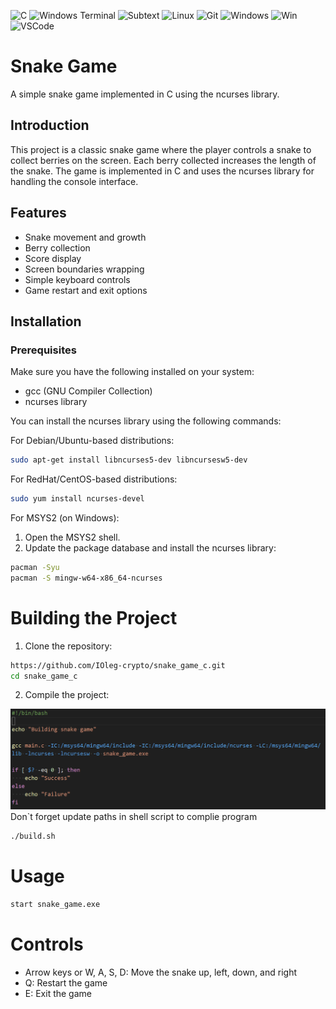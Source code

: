 ![C](https://img.shields.io/badge/c-%2300599C.svg?style=for-the-badge&logo=c&logoColor=white)
![Windows Terminal](https://img.shields.io/badge/Windows%20Terminal-%234D4D4D.svg?style=for-the-badge&logo=windows-terminal&logoColor=white)
![Subtext](https://img.shields.io/badge/sublime%20text-%23FF9800.svg?&style=for-the-badge&logo=sublime%20text&logoColor=black)
![Linux](https://img.shields.io/badge/Linux-FCC624?style=for-the-badge&logo=linux&logoColor=black)
![Git](https://img.shields.io/badge/git-%23F05033.svg?style=for-the-badge&logo=git&logoColor=white)
![Windows](https://img.shields.io/badge/github-%23121011.svg?style=for-the-badge&logo=github&logoColor=white)
![Win](https://img.shields.io/badge/Windows-0078D6?style=for-the-badge&logo=windows&logoColor=white")
![VSCode](https://img.shields.io/badge/Vscode-007ACC?style=for-the-badge&logo=visualstudiocode&logoColor=white)

# Snake Game

A simple snake game implemented in C using the ncurses library.

## Introduction

This project is a classic snake game where the player controls a snake to collect berries on the screen. Each berry collected increases the length of the snake. The game is implemented in C and uses the ncurses library for handling the console interface.

## Features

- Snake movement and growth
- Berry collection
- Score display
- Screen boundaries wrapping
- Simple keyboard controls
- Game restart and exit options

## Installation

### Prerequisites

Make sure you have the following installed on your system:

- gcc (GNU Compiler Collection)
- ncurses library

You can install the ncurses library using the following commands:

For Debian/Ubuntu-based distributions:

```bash
sudo apt-get install libncurses5-dev libncursesw5-dev
```

For RedHat/CentOS-based distributions:

```bash
sudo yum install ncurses-devel
```

For MSYS2 (on Windows):

1. Open the MSYS2 shell.
2. Update the package database and install the ncurses library:

```bash
pacman -Syu
pacman -S mingw-w64-x86_64-ncurses
```

# Building the Project

1. Clone the repository:

```bash
https://github.com/IOleg-crypto/snake_game_c.git
cd snake_game_c
```

2. Compile the project:

![alt text](image.png)
Don`t forget update paths in shell script to complie program

```bash
./build.sh
```

# Usage

```bash
start snake_game.exe
```

# Controls

- Arrow keys or W, A, S, D: Move the snake up, left, down, and right
- Q: Restart the game
- E: Exit the game
